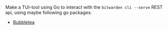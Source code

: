 Make a TUI-tool using Go to interact with the `bitwarden cli --serve` REST api, using maybe following go packages:
 - [Bubbletea](https://github.com/charmbracelet/bubbletea)